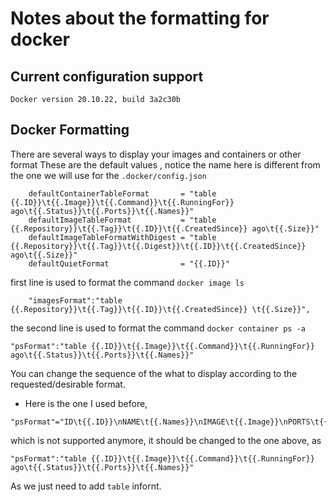 # Notes about the formatting for docker

## Current configuration support

```shell
Docker version 20.10.22, build 3a2c30b
```

## Docker Formatting
There are several ways to display your images and containers or other format
These are the default values , notice the name here is different from the one we will use for the `.docker/config.json`
```shell
	defaultContainerTableFormat       = "table {{.ID}}\t{{.Image}}\t{{.Command}}\t{{.RunningFor}} ago\t{{.Status}}\t{{.Ports}}\t{{.Names}}"
	defaultImageTableFormat           = "table {{.Repository}}\t{{.Tag}}\t{{.ID}}\t{{.CreatedSince}} ago\t{{.Size}}"
	defaultImageTableFormatWithDigest = "table {{.Repository}}\t{{.Tag}}\t{{.Digest}}\t{{.ID}}\t{{.CreatedSince}} ago\t{{.Size}}"
	defaultQuietFormat                = "{{.ID}}"
```

first line is used to format the command `docker image ls`
```shell
    "imagesFormat":"table {{.Repository}}\t{{.Tag}}\t{{.ID}}\t{{.CreatedSince}} \t{{.Size}}",
```

the second line is used to format the command `docker container ps -a`
```shell
"psFormat":"table {{.ID}}\t{{.Image}}\t{{.Command}}\t{{.RunningFor}} ago\t{{.Status}}\t{{.Ports}}\t{{.Names}}"
```

You can change the sequence of the what to display according to the requested/desirable format.
- Here is the one I used before,
```shell
"psFormat"="ID\t{{.ID}}\nNAME\t{{.Names}}\nIMAGE\t{{.Image}}\nPORTS\t{{.Ports}}\nCOMMAND\t{{.Command}}\nCREATE\t{{.CreatedAt}}\nSTATUS\t{{.Status}}\n"
```
which is not supported anymore, it should be changed to the one above, as

```shell
"psFormat":"table {{.ID}}\t{{.Image}}\t{{.Command}}\t{{.RunningFor}} ago\t{{.Status}}\t{{.Ports}}\t{{.Names}}"
```

As we just need to add `table` infornt.

